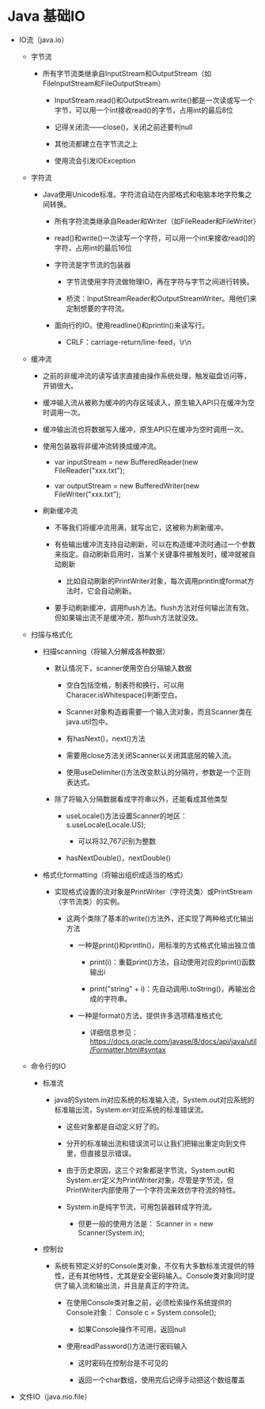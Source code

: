 # Java 基础IO

- IO流（java.io）

  - 字节流

    - 所有字节流类继承自InputStream和OutputStream（如FileInputStream和FileOutputStream）

      - InputStream.read()和OutputStream.write()都是一次读或写一个字节，可以用一个int接收read()的字节，占用int的最后8位

      - 记得关闭流——close()，关闭之前还要判null

      - 其他流都建立在字节流之上

      - 使用流会引发IOException

  - 字符流

    - Java使用Unicode标准。字符流自动在内部格式和电脑本地字符集之间转换。

      - 所有字符流类继承自Reader和Writer（如FileReader和FileWriter）

      - read()和write()一次读写一个字符，可以用一个int来接收read()的字符，占用int的最后16位

      - 字符流是字节流的包装器

        - 字节流使用字符流做物理IO，再在字符与字节之间进行转换。

        - 桥流：InputStreamReader和OutputStreamWriter。用他们来定制想要的字符流。

      - 面向行的IO。使用readline()和println()来读写行。

        - CRLF：carriage-return/line-feed，\r\n

  - 缓冲流

    - 之前的非缓冲流的读写请求直接由操作系统处理，触发磁盘访问等，开销很大。

    - 缓冲输入流从被称为缓冲的内存区域读入，原生输入API只在缓冲为空时调用一次。

    - 缓冲输出流也将数据写入缓冲，原生API只在缓冲为空时调用一次。

    - 使用包装器将非缓冲流转换成缓冲流。

      - var inputStream = new BufferedReader(new FileReader("xxx.txt");

      - var outputStream = new BufferedWriter(new FileWriter("xxx.txt");

    - 刷新缓冲流

      - 不等我们将缓冲流用满，就写出它，这被称为刷新缓冲。

      - 有些输出缓冲流支持自动刷新，可以在构造缓冲流时通过一个参数来指定。自动刷新启用时，当某个关键事件被触发时，缓冲就被自动刷新

        - 比如自动刷新的PrintWriter对象，每次调用println或format方法时，它会自动刷新。

      - 要手动刷新缓冲，调用flush方法。flush方法对任何输出流有效。但如果输出流不是缓冲流，那flush方法就没效。

  - 扫描与格式化

    - 扫描scanning（将输入分解成各种数据）

      - 默认情况下，scanner使用空白分隔输入数据

        - 空白包括空格，制表符和换行，可以用Characer.isWhitespace()判断空白。

        - Scanner对象构造器需要一个输入流对象，而且Scanner类在java.util包中。

        - 有hasNext()，next()方法

        - 需要用close方法关闭Scanner以关闭其底层的输入流。

        - 使用useDelimiter()方法改变默认的分隔符，参数是一个正则表达式。

      - 除了将输入分隔数据看成字符串以外，还能看成其他类型

        - useLocale()方法设置Scanner的地区：s.useLocale(Locale.US);

          - 可以将32,767识别为整数

        - hasNextDouble()，nextDouble()

    - 格式化formatting（将输出组织成适当的格式）

      - 实现格式设置的流对象是PrintWriter（字符流类）或PrintStream（字节流类）的实例。

        - 这两个类除了基本的write()方法外，还实现了两种格式化输出方法

          - 一种是print()和println()，用标准的方式格式化输出独立值

            - print(i)：重载print()方法，自动使用对应的print()函数输出i

            - print("string" + i)：先自动调用i.toString()，再输出合成的字符串。

          - 一种是format()方法，提供许多选项精准格式化

            - 详细信息参见：               <https://docs.oracle.com/javase/8/docs/api/java/util/Formatter.html#syntax>

  - 命令行的IO

    - 标准流

      - java的System.in对应系统的标准输入流，System.out对应系统的标准输出流，System.err对应系统的标准错误流。

        - 这些对象都是自动定义好了的。

        - 分开的标准输出流和错误流可以让我们把输出重定向到文件里，但直接显示错误。

        - 由于历史原因，这三个对象都是字节流，System.out和System.err定义为PrintWriter对象，尽管是字节流，但PrintWriter内部使用了一个字符流来效仿字符流的特性。

        - System.in是纯字节流，可用包装器转成字符流。

          - 但更一般的使用方法是：             Scanner in = new Scanner(System.in);

    - 控制台

      - 系统有预定义好的Console类对象，不仅有大多数标准流提供的特性，还有其他特性，尤其是安全密码输入。Console类对象同时提供了输入流和输出流，并且是真正的字符流。

        - 在使用Console类对象之前，必须检索操作系统提供的Console对象：           Console c = System.console();

          - 如果Console操作不可用，返回null

        - 使用readPassword()方法进行密码输入

          - 这时密码在控制台是不可见的

          - 返回一个char数组，使用完后记得手动把这个数组覆盖

- 文件IO（java.nio.file）
